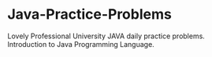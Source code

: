 # Java-Practice-Problems
Lovely Professional University JAVA daily practice problems.  
Introduction to Java Programming Language.
